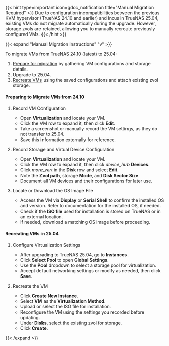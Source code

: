 &NewLine;

{{< hint type=important icon=gdoc_notification title="Manual Migration Required" >}}
Due to configuration incompatibilities between the previous KVM hypervisor (TrueNAS 24.10 and earlier) and Incus in TrueNAS 25.04, existing VMs do not migrate automatically during the upgrade.
However, storage zvols are retained, allowing you to manually recreate previously configured VMs.
{{< /hint >}}

{{< expand "Manual Migration Instructions" "v" >}}

To migrate VMs from TrueNAS 24.10 (latest) to 25.04:

1. [Prepare for migration](#preparing-to-migrate-vms-from-2410) by gathering VM configurations and storage details.
2. Upgrade to 25.04.
3. [Recreate VMs](#recreating-vms-in-2504) using the saved configurations and attach existing zvol storage.

#### Preparing to Migrate VMs from 24.10

1. Record VM Configuration
   - Open **Virtualization** and locate your VM.
   - Click the VM row to expand it, then click <span class="iconify" data-icon="mdi:pencil"></span> **Edit**.
   - Take a screenshot or manually record the VM settings, as they do not transfer to 25.04.
   - Save this information externally for reference.

2. Record Storage and Virtual Device Configuration
   - Open **Virtualization** and locate your VM.
   - Click the VM row to expand it, then click <i class="material-icons" aria-hidden="true" title="Devices">device_hub</i> **Devices**.
   - Click <i class="material-icons" aria-hidden="true" title="System Update">more_vert</i> in the **Disk** row and select **Edit**.
   - Note the **Zvol path**, storage **Mode**, and **Disk Sector Size**.
   - Document all VM devices and their configurations for later use.

3. Locate or Download the OS Image File
   - Access the VM via **Display** or **Serial Shell** to confirm the installed OS and version.
      Refer to documentation for the installed OS, if needed.
   - Check if the **ISO file** used for installation is stored on TrueNAS or in an external location.
   - If needed, download a matching OS image before proceeding.

#### Recreating VMs in 25.04

1. Configure Virtualization Settings
   - After upgrading to TrueNAS 25.04, go to **Instances**.
   - Click **Select Pool** to open **Global Settings**.
   - Use the **Pool** dropdown to select a storage pool for virtualization.
   - Accept default networking settings or modify as needed, then click **Save**.

2. Recreate the VM
   - Click **Create New Instance**.
   - Select **VM** as the **Virtualization Method**.
   - Upload or select the ISO file for installation.
   - Reconfigure the VM using the settings you recorded before updating.
   - Under **Disks**, select the existing zvol for storage.
   - Click **Create**.

{{< /expand >}}
